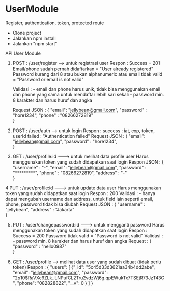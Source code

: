 # UserModule
Register, authentication, token, protected route

- Clone project
- Jalankan npm install
- Jalankan "npm start"

API User Module 

1. POST   : /user/register  --> untuk registrasi user
   Respon : Success = 201
            Email/phone sudah pernah didaftarkan = "User already registered"
            Password kurang dari 8 atau bukan alphanumeric atau email tidak valid = "Password or email is not valid"

   Validasi : - email dan phone harus unik, tidak bisa menggunakan email dan phone yang sama untuk mendaftar lebih sari sekali 
              - password min. 8 karakter dan harus huruf dan angka

   Request JSON    : {
			 "email": "jellybean@gmail.com",
	        	 "password" : "hore1234",
			 "phone" : "08266272819" 		
	     	     }
	
2. POST : /user/auth --> untuk login
   Respon  : success : iat, exp, token, userId
             failed : "Authentication failed"
   Request JSON     : {
			"email": "jellybean@gmail.com",
	        	"password" : "hore1234",		
	     	      }

3. GET  : /user/profile:id ---> untuk melihat data profile user
   Harus menggunakan token yang sudah didapatkan saat login
   Respon JSON    : {
			"username" : "-",
			"email": "jellybean@gmail.com",
	        	"password" : "*********",
			"phone" : "08266272819",
			"address" : "-"		
	    	    }

4  PUT  : /user/profile:id ---> untuk update data user
   Harus menggunakan token yang sudah didapatkan saat login
   Respon : 200
   Validasi : - hanya dapat mengubah username dan address, untuk field lain seperti email, phone, password tidak bisa diubah
   Request  JSON    : {
			"username" : "jellybean",
			"address" : "Jakarta"		
	    	      }

5. PUT  : /user/changepassword:id  ---> untuk mengganti password
   Harus menggunakan token yang sudah didapatkan saat login
   Respon : Success =  200
            Password tidak valid = "Password is not valid"
   Validasi : - password min. 8 karakter dan harus huruf dan angka 
   Request : {
		"password" : "hello0987"	
	    }

6. GET : /user/profile  --> melihat data user yang sudah dibuat (tidak perlu token)
   Respon : {
    "users": [
              {"_id": "5c45d33d3621aa34b4dd2abe",
               "email": "jellybean@gmail.com",
               "password": "$2a$10$RaVXc9ZLk..LNPufCL2Tru2vdzWj6g.qpEWukTx7TSEjR73JzT43G",
               "phone": "082828822",
               "__v": 0
             }
           ]
          }
